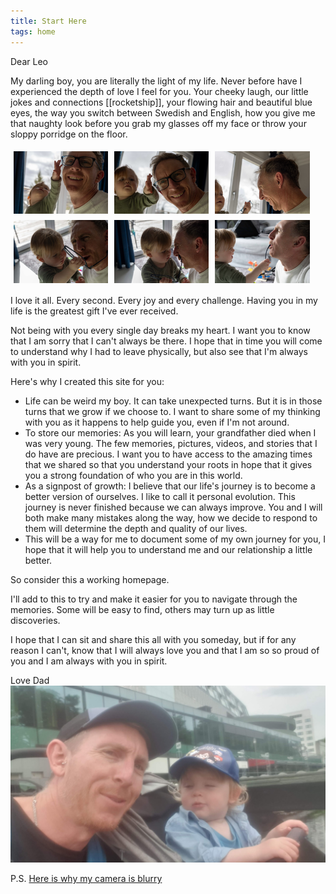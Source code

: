 ```yaml
---
title: Start Here
tags: home
---
```


Dear Leo

My darling boy, you are literally the light of my life. Never before have I experienced the depth of love I feel for you. Your cheeky laugh, our little jokes and connections [[rocketship]], your flowing hair and beautiful blue eyes, the way you switch between Swedish and English, how you give me that naughty look before you grab my glasses off my face or throw your sloppy porridge on the floor.

<div style="display: flex; flex-wrap: wrap;">
  <img src="assets/images/Leo-glasses/IMG_4739.JPG" style="width: 30%; margin: 5px;" alt="Image 1 Description">
  <img src="assets/images/Leo-glasses/IMG_4740.JPG" style="width: 30%; margin: 5px;" alt="Image 2 Description">
  <img src="assets/images/Leo-glasses/IMG_4741.JPG" style="width: 30%; margin: 5px;" alt="Image 3 Description">
  <img src="assets/images/Leo-glasses/IMG_4743.JPG" style="width: 30%; margin: 5px;" alt="Image 4 Description">
  <img src="assets/images/Leo-glasses/IMG_4744.JPG" style="width: 30%; margin: 5px;" alt="Image 5 Description">
  <img src="assets/images/Leo-glasses/IMG_4746.JPG" style="width: 30%; margin: 5px;" alt="Image 6 Description">
</div>

I love it all. Every second. Every joy and every challenge. Having you in my life is the greatest gift I've ever received.

Not being with you every single day breaks my heart. I want you to know that I am sorry that I can't always be there. I hope that in time you will come to understand why I had to leave physically, but also see that I'm always with you in spirit.

Here's why I created this site for you:

- Life can be weird my boy. It can take unexpected turns. But it is in those turns that we grow if we choose to. I want to share some of my thinking with you as it happens to help guide you, even if I'm not around.
- To store our memories: As you will learn, your grandfather died when I was very young. The few memories, pictures, videos, and stories that I do have are precious. I want you to have access to the amazing times that we shared so that you understand your roots in hope that it gives you a strong foundation of who you are in this world.
- As a signpost of growth: I believe that our life's journey is to become a better version of ourselves. I like to call it personal evolution. This journey is never finished because we can always improve. You and I will both make many mistakes along the way, how we decide to respond to them will determine the depth and quality of our lives.
- This will be a way for me to document some of my own journey for you, I hope that it will help you to understand me and our relationship a little better.

So consider this a working homepage.

I'll add to this to try and make it easier for you to navigate through the memories. Some will be easy to find, others may turn up as little discoveries.

I hope that I can sit and share this all with you someday, but if for any reason I can't, know that I will always love you and that I am so so proud of you and I am always with you in spirit.

Love Dad
![Description](assets/images/misc/leo-dad-boras.jpg)

P.S. [Here is why my camera is blurry](Memories/Random/snake-lake.md)

